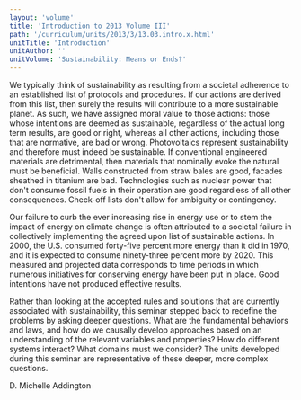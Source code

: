 ```yaml
---
layout: 'volume'
title: 'Introduction to 2013 Volume III'
path: '/curriculum/units/2013/3/13.03.intro.x.html'
unitTitle: 'Introduction'
unitAuthor: ''
unitVolume: 'Sustainability: Means or Ends?'
---
```


<body>
<p>
  We typically think of sustainability as resulting from a societal adherence to an established list of protocols and procedures. If our actions are derived from this list, then surely the results will contribute to a more sustainable planet. As such, we have assigned moral value to those actions: those whose intentions are deemed as sustainable, regardless of the actual long term results, are good or right, whereas all other actions, including those that are normative, are bad or wrong.  Photovoltaics represent sustainability and therefore must indeed be sustainable. If conventional engineered materials are detrimental, then materials that nominally
  <b>
  </b>
  evoke the natural must be beneficial. Walls constructed from straw bales are good, facades sheathed in titanium are bad.  Technologies such as nuclear power that don't consume fossil fuels in their operation are good regardless of all other consequences. Check-off lists don't allow for ambiguity or contingency.
 </p>
<p>
  Our failure to curb the ever increasing rise in energy use or to stem the impact of energy on climate change is often attributed to a societal failure in collectively implementing the agreed upon list of sustainable actions. In 2000, the U.S. consumed forty-five percent more energy than it did in 1970, and it is expected to consume ninety-three percent more by 2020. This measured and projected data corresponds to time periods in which numerous initiatives for conserving energy have been put in place. Good intentions have not produced effective results.
 </p>
<p>
  Rather than looking at the accepted rules and solutions that are currently associated with sustainability, this seminar stepped back to redefine the problems by asking deeper questions.  What are the fundamental behaviors and laws, and how do we causally develop approaches based on an understanding of the relevant variables and properties? How do different systems interact?  What domains must we consider?  The units developed during this seminar are representative of these deeper, more complex questions.
 </p>
<p>
  D. Michelle Addington
 </p>

</body>
